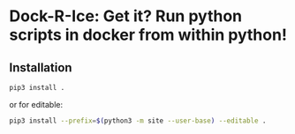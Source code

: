 # Dock-R-Ice: Get it? Run python scripts in docker from within python!

## Installation

```bash
pip3 install .
```
or for editable:

```bash
pip3 install --prefix=$(python3 -m site --user-base) --editable .
```
